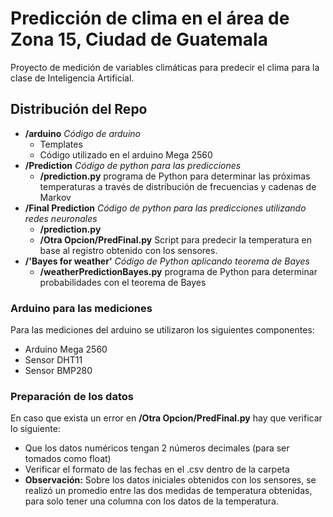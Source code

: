 # Predicción de clima en el área de Zona 15, Ciudad de Guatemala
Proyecto de medición de variables climáticas para predecir el clima para la clase de Inteligencia Artificial.


## Distribución del Repo
* **/arduino** _Código de arduino_
  * Templates
  * Código utilizado en el arduino Mega 2560
* **/Prediction** _Código de python para las predicciones_
  * **/prediction.py** programa de Python para determinar las próximas temperaturas a través de distribución de frecuencias y cadenas de Markov
* **/Final Prediction** _Código de python para las predicciones utilizando redes neuronales_
  * **/prediction.py** 
  * **/Otra Opcion/PredFinal.py** Script para predecir la temperatura en base al registro obtenido con los sensores.
* **/'Bayes for weather'** _Código de Python aplicando teorema de Bayes_ 
  * **/weatherPredictionBayes.py** programa de Python para determinar probabilidades con el teorema de Bayes
  

### Arduino para las mediciones
 
 Para las mediciones del arduino se utilizaron los siguientes componentes:
 * Arduino Mega 2560
 * Sensor DHT11
 * Sensor BMP280
 
 
### Preparación de los datos
En caso que exista un error en **/Otra Opcion/PredFinal.py** hay que verificar lo siguiente:
* Que los datos numéricos tengan 2 números decimales (para ser tomados como float)
* Verificar el formato de las fechas en el .csv dentro de la carpeta
* **Observación:** Sobre los datos iniciales obtenidos con los sensores, se realizó un promedio entre las dos medidas de temperatura obtenidas, para solo tener una columna con los datos de la temperatura. 


